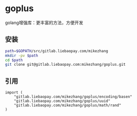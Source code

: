 # goplus

golang增强库：更丰富的方法，方便开发

## 安装
```bash
path=$GOPATH/src/gitlab.liebaopay.com/mikezhang
mkdir -pv $path
cd $path
git clone git@gitlab.liebaopay.com:mikezhang/goplus.git
```

## 引用
```golang
import (
	"gitlab.liebaopay.com/mikezhang/goplus/encoding/basen"
	"gitlab.liebaopay.com/mikezhang/goplus/uuid"
	"gitlab.liebaopay.com/mikezhang/goplus/math/rand"
)
```